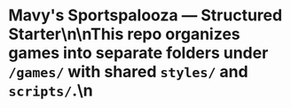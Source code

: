 # Mavy's Sportspalooza — Structured Starter\n\nThis repo organizes games into separate folders under `/games/` with shared `styles/` and `scripts/`.\n